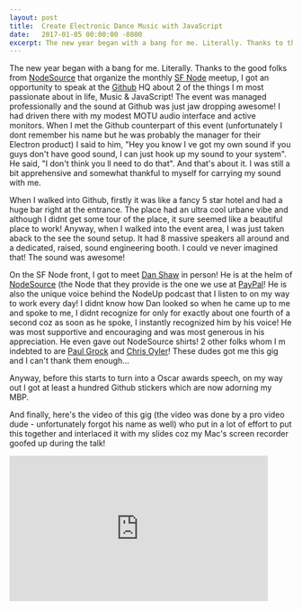 ```yaml
---
layout: post
title:  Create Electronic Dance Music with JavaScript
date:   2017-01-05 00:00:00 -0800
excerpt: The new year began with a bang for me. Literally. Thanks to the good folks from NodeSource that organize the monthly SF Node meetup, I got an opportunity to speak at the Github HQ about 2 of the things I m most passionate about in life, Music & JavaScript!
---
```

The new year began with a bang for me. Literally. Thanks to the good folks from [NodeSource](https://nodesource.com/) that organize the monthly [SF Node](https://www.meetup.com/sfnode/) meetup, I got an opportunity to speak at the [Github](https://github.com/) HQ about 2 of the things I m most passionate about in life, Music & JavaScript! The event was managed professionally and the sound at Github was just jaw dropping awesome! I had driven there with my modest MOTU audio interface and active monitors. When I met the Github counterpart of this event (unfortunately I dont remember his name but he was probably the manager for their Electron product) I said to him, "Hey you know I ve got my own sound if you guys don't have good sound, I can just hook up my sound to your system". He said, "I don't think you ll need to do that". And that's about it. I was still a bit apprehensive and somewhat thankful to myself for carrying my sound with me.

When I walked into Github, firstly it was like a fancy 5 star hotel and had a huge bar right at the entrance. The place had an ultra cool urbane vibe and although I didnt get some tour of the place, it sure seemed like a beautiful place to work! Anyway, when I walked into the event area, I was just taken aback to the see the sound setup. It had 8 massive speakers all around and a dedicated, raised, sound engineering booth. I could ve never imagined that! The sound was awesome!

On the SF Node front, I got to meet [Dan Shaw](https://twitter.com/dshaw) in person! He is at the helm of [NodeSource](https://nodesource.com/) (the Node that they provide is the one we use at [PayPal](https://www.paypal.com/us/home)! He is also the unique voice behind the NodeUp podcast that I listen to on my way to work every day! I didnt know how Dan looked so when he came up to me and spoke to me, I didnt recognize for only for exactly about one fourth of a second coz as soon as he spoke, I instantly recognized him by his voice! He was most supportive and encouraging and was most generous in his appreciation. He even gave out NodeSource shirts! 2 other folks whom I m indebted to are [Paul Grock](https://github.com/paulgrock) and [Chris Oyler](https://github.com/IAmEddieDean)! These dudes got me this gig and I can't thank them enough...

Anyway, before this starts to turn into a Oscar awards speech, on my way out I got at least a hundred Github stickers which are now adorning my MBP. 

And finally, here's the video of this gig (the video was done by a pro video dude - unfortunately forgot his name as well) who put in a lot of effort to put this together and interlaced it with my slides coz my Mac's screen recorder goofed up during the talk!

<iframe width="460" height="259" src="https://www.youtube.com/embed/iwuZzp_ZnLo" frameborder="0"></iframe>